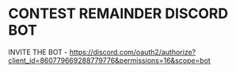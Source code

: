 # CONTEST REMAINDER DISCORD BOT

INVITE THE BOT - https://discord.com/oauth2/authorize?client_id=860779669288779776&permissions=16&scope=bot
